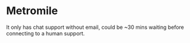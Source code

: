 # Metromile

It only has chat support without email, could be ~30 mins waiting before connecting to a human support.
